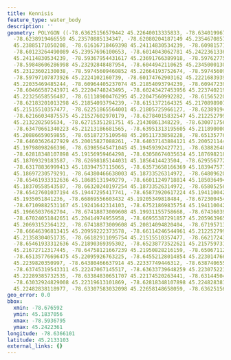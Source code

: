 ```yaml
---
title: Kennisis
feature_type: water_body
description: ''
geometry: POLYGON ((-78.63625156579442 45.22640013335833, -78.63401996789428 45.2318404783647,
  -78.6238919466559 45.23570885134347, -78.62080204187149 45.23546708574685, -78.62080204187149
  45.23885171050208, -78.61616718469398 45.24114830534239, -78.60981571374795 45.24006045620016,
  -78.60123264490089 45.23957696100653, -78.6014043062781 45.24223613365655, -78.59522449670838
  45.24114830534239, -78.59367954431617 45.23691766389918, -78.59762775598573 45.23703854374065,
  -78.59848606286998 45.23292848487954, -78.6044942110625 45.2345000130739, -78.59882938562441
  45.23123602130038, -78.59745609460852 45.22664193752674, -78.59745609460852 45.22410294245569,
  -78.59797107873926 45.2224102160739, -78.60174762903162 45.2221683939053, -78.60363590417823
  45.22035469485244, -78.60964405237074 45.21854093794239, -78.60947239099355 45.22023377952554,
  -78.60466587243971 45.22204748243495, -78.60243427453956 45.22374021961688, -78.60827076135485
  45.22325658556487, -78.61118900476295 45.22047560992282, -78.61565220056325 45.21938736503404,
  -78.62183201013298 45.21854093794239, -78.6151372164325 45.21708989075667, -78.62045871911707
  45.21515510357477, -78.62251865564001 45.21805725966127, -78.6238919466559 45.21733173452554,
  -78.62166034875575 45.21527602970179, -78.62784015832547 45.21225279937135, -78.62852680383253
  45.2132202505634, -78.62715351281751 45.21430861348229, -78.6300717562256 45.21442954140998,
  -78.63470661340223 45.21213186681565, -78.63951313195605 45.21189000093156, -78.64723789391796
  45.20886659059855, -78.65187275109548 45.20511733858228, -78.65135776696475 45.20269833516849,
  -78.64603626427929 45.20015827088261, -78.64037143884121 45.20052114415215, -78.6359082430409
  45.19798098266396, -78.63985645471045 45.19459392427721, -78.63882648644899 45.19193252268495,
  -78.62818348107898 45.19156959464298, -78.63058674035634 45.18769821819221, -78.62681019006399
  45.18709329183587, -78.62698185144031 45.1856414423504, -78.62955677209487 45.18491550372197,
  -78.63178836999413 45.18394757115065, -78.63573658166369 45.18394757115065, -78.63831150231826
  45.18697230579291, -78.64380466638003 45.18733526314972, -78.64809620080311 45.18600440819311,
  -78.65461933312636 45.18685131949279, -78.66011249718814 45.18503649413645, -78.66818058190356
  45.18370558543587, -78.66320240197254 45.18733526314972, -78.6580525606643 45.19096470943032,
  -78.65427601037194 45.19447295417741, -78.65873920617224 45.19411004233575, -78.66388904748048
  45.1935051841236, -78.66869556603432 45.19205349818484, -78.67230045494945 45.19035981778831,
  -78.67109882531167 45.19241642314103, -78.67521869835754 45.19411004233575, -78.67521869835754
  45.19665037662704, -78.67418873009608 45.19931155758668, -78.67436039147329 45.20124688374823,
  -78.67024051842651 45.20414974955958, -78.66955387291857 45.20596396547678, -78.67659198937343
  45.20693152364122, -78.67418873009608 45.20814094820404, -78.67195713219593 45.20753623913728,
  -78.66646396813415 45.20959222373578, -78.66114246544961 45.21225279937135, -78.6594258516802
  45.21358304051735, -78.66182911095754 45.21515510357477, -78.66217243371108 45.21624342946457,
  -78.65461933312636 45.21890369395302, -78.65238773522621 45.21575973164035, -78.64912616906459
  45.21672712317445, -78.64758121667239 45.21950828216159, -78.6506711214568 45.21950828216159,
  -78.65135776696475 45.22095926763225, -78.64552128014854 45.22301476699567, -78.64509212670598
  45.2239820350997, -78.64380466637914 45.22337749446312, -78.63874065575995 45.2239820350997,
  -78.63745319543311 45.22247067145517, -78.63633739648259 45.22307522173409, -78.63367664514075
  45.22289385732535, -78.63384830651707 45.22174520263441, -78.63144504724062 45.22180565872284,
  -78.63032924829008 45.22319613101869, -78.62818348107898 45.22482838118977, -78.63101589379802
  45.22482838118977, -78.63307583032098 45.22658148658059, -78.63625156579442 45.22640013335833))
geo_error: 0.0
bbox:
  xmin: -78.676592
  ymin: 45.1837056
  xmax: -78.5936795
  ymax: 45.2422361
longitude: -78.6366101
latitude: 45.2133103
external_links: {}
---
```

